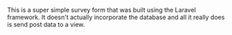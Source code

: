 This is a super simple survey form that was built using the Laravel framework.
It doesn't actually incorporate the database and all it really does is send post data to a view.
